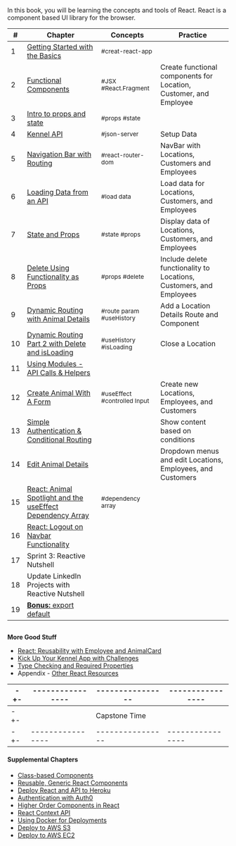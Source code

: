 In this book, you will be learning the concepts and tools of React. React is a component based UI library for the browser.

| #  | Chapter | Concepts | Practice
--- | --- | --- | ---
1 | [Getting Started with the Basics](./chapters/REACT_BASICS.md) | <sub style="font-size:0.85rem;">#creat-react-app</sub>|
2 | [Functional Components](./chapters/REACT_FUNCTIONAL_COMPONENTS.md) | <sub style="font-size:0.85rem;">#JSX #React.Fragment</sub> | Create functional components for Location, Customer, and Employee
3 | [Intro to props and state](./chapters/INTRO_PROPS_STATE.md) | <sub style="font-size:0.85rem;">#props #state</sub> |
4 | [Kennel API](./chapters/KENNEL_API.md) | <sub style="font-size:0.85rem;">#json-server</sub>| Setup Data
5 | [Navigation Bar with Routing](./chapters/REACT_ROUTING.md) | <sub style="font-size:0.85rem;">#react-router-dom</sub> |NavBar with Locations, Customers and Employees
6 | [Loading Data from an API](./chapters/REACT_LOADING_DATA.md)| <sub style="font-size:0.85rem;">#load data</sub> | Load data for Locations, Customers, and Employees
7 | [State and Props](./chapters/COMPONENT_STATE_PROPS.md)| <sub style="font-size:0.85rem;">#state #props</sub> | Display data of Locations, Customers, and Employees
8 | [Delete Using Functionality as Props](./chapters/FUNCTIONS_AS_PROPS.md) | <sub style="font-size:0.85rem;">#props #delete</sub> | Include delete functionality to Locations, Customers, and Employees
9 | [Dynamic Routing with Animal Details](./chapters/REACT_DYNAMIC_ROUTING.md) | <sub style="font-size:0.85rem;">#route param #useHistory</sub> | Add a Location Details Route and Component
10 | [Dynamic Routing Part 2 with Delete and isLoading](./chapters/REACT_DYNAMIC_ROUTING_PART2.md) | <sub style="font-size:0.85rem;">#useHistory #isLoading </sub> | Close a Location
11 | [Using Modules - API Calls & Helpers](./chapters/MODULES.md) |  | 
12 | [Create Animal With A Form](./chapters/REACT_FORMS.md) | <sub style="font-size:0.85rem;">#useEffect #controlled Input </sub> | Create new Locations, Employees, and Customers
13 | [Simple Authentication & Conditional Routing](./chapters/AUTHENTICATION.md) | | Show content based on conditions
14 | [Edit Animal Details](./chapters/REACT_EDIT.md) | | Dropdown menus and edit Locations, Employees, and Customers
15 | [React: Animal Spotlight and the useEffect Dependency Array](./chapters/REACT_USEEFFECT_DEPS.md) |<sub style="font-size:0.85rem;">#dependency array </sub> |
16 |[React: Logout on Navbar Functionality](./chapters/REACT_LOGOUT_NAVBAR.md) | |
17 | Sprint 3: Reactive Nutshell | |
18 | Update LinkedIn Projects with Reactive Nutshell | | 
19 | [**Bonus:** export default](./chapters/REACT_EXPORT_DEFAULT.md)  | | 
##


**More Good Stuff**
* [React: Reusability with Employee and AnimalCard](./chapters/REACT_REUSABLE_COMPONENTS.md)
* [Kick Up Your Kennel App with Challenges](./chapters/ADVANCED_CHALLENGES.md)
* [Type Checking and Required Properties](./chapters/REACT_TYPE_CHECKING.md)
* Appendix - [Other React Resources](./chapters/REACT_APPENDIX.md)


| -+-  | ---------------- | ---------------- | ----------------
--- | --- | --- | ---
| -+-  ||Capstone Time | |
| -+-  | ---------------- | ---------------- | ----------------


#### Supplemental Chapters
* [Class-based Components](./chapters/CLASS_BASED_COMPONENTS.md)
* [Reusable, Generic React Components](./chapters/REACT_GENERIC_COMPONENTS.md)
* [Deploy React and API to Heroku](./chapters/JSON_SERVER_HEROKU.md)
* [Authentication with Auth0](https://auth0.com/blog/reactjs-authentication-tutorial/)
* [Higher Order Components in React](./chapters/REACT_HOC.md)
* [React Context API](./chapters/REACT_CONTEXT_API.md)
* [Using Docker for Deployments](./chapters/DOCKER_INTRO.md)
* [Deploy to AWS S3](./chapters/AWS_S3.md)
* [Deploy to AWS EC2](./chapters/AWS_EC2.md)
